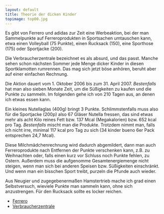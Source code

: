 ```yaml
---
layout: default
title: Theorie der dicken Kinder
topimage: top00.jpg
---
```


Es gibt von Ferrero und adidas zur Zeit eine Werbeaktion, bei der man Sammelpunkte auf Ferreroprodukten in Sportsachen umtauschen kann, etwa einen Volleyball (75 Punkte), einen Rucksack (150), eine Sporthose (175) oder Sportjacke (200).

Die Verbraucherzentrale bezeichnet es als absurd, und das passt.
Manche sehen schon nächsten Sommer jede Menge dicker Kinder in diesen Sportklamotten rumrennen.
Das mag sich jetzt böse anhören, beruht aber auf einer einfachen Rechnung.

Die Aktion dauert vom 1. Oktober 2006 bis zum 31. April 2007.
*Bestenfalls* hat man also sieben Monate Zeit, um die Süßigkeiten zu kaufen und die Punkte zu sammeln.
Im folgenden gehe ich von 210 Tagen aus, an denen ich etwas essen kann.

Ein kleines Nutellaglas (400g) bringt 3 Punkte.
Schlimmstenfalls muss also für die Sportjacke (200p) also 67 Gläser Nutella fressen, das sind etwas mehr als acht Kilo reines Fett bzw. 137 Mcal (Megakalorien) bzw. 652 kcal pro Tag.
*Bestenfalls* mischt man die Produkte.
Trotzdem nimmt man, falls ich nicht irre, minimal 117 kcal pro Tag zu sich (34 kinder bueno 6er Pack entsprechen 24,7 Mcal).

Diese Milchmädchenrechnung wird dadurch abgemildert, dann man auch Ferreroprodukte nach Entfernen der Punkte verschenken kann, z.B. zu Weihnachten oder, falls einen kurz vor Schluss noch Punkte fehlen, zu Ostern.
Außerdem muss die aufgenomme Gesamtenergiemenge nicht steigen, wenn man sich bei anderen Speisen bzw. Süßigkeiten einschränkt.
Und wenn man ein bisschen Sport treibt, purzeln die Pfunde auch wieder.

Aus Neugier und zugegebenermaßen Hamstertrieb mache ich grad einen Selbstversuch, wieviele Punkte man sammeln kann, ohne sich anzustrengen.
Für den Rucksack sollte es locker reichen.

- [Ferrero](http://www.ferrero.de)
- [Verbraucherzentrale](http://www.verbraucherzentrale-nrw.de)

